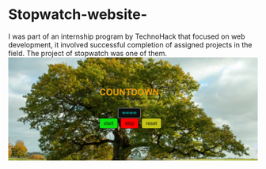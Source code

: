 # Stopwatch-website-
I was part of an internship program by TechnoHack that focused on web development, it involved successful completion of  assigned projects in the field. The project of stopwatch was one of them.
![web](https://github.com/omkar5214/Stopwatch-website-/blob/main/stopwatch.png)
